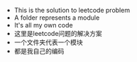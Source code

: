 - This is the solution to leetcode problem
- A folder represents a module
- It's all my own code
- 这里是leetcode问题的解决方案
- 一个文件夹代表一个模块
- 都是我自己的编码
